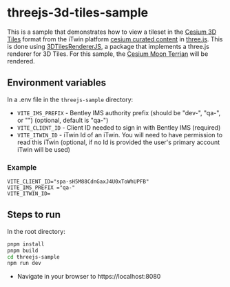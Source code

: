 # threejs-3d-tiles-sample

This is a sample that demonstrates how to view a tileset in the [Cesium 3D Tiles](https://github.com/CesiumGS/3d-tiles) format from the iTwin platform [cesium curated content](https://developer.bentley.com/apis/cesium-curated-content) in [three.js](https://threejs.org/). This is done using [3DTilesRendererJS](https://github.com/NASA-AMMOS/3DTilesRendererJS/tree/master), a package that implements a three.js renderer for 3D Tiles. For this sample, the [Cesium Moon Terrian](https://cesium.com/platform/cesium-ion/content/cesium-moon-terrain/) will be rendered.

## Environment variables

In a .env file in the `threejs-sample` directory:

- `VITE_IMS_PREFIX` - Bentley IMS authority prefix (should be "dev-", "qa-", or "") (optional, default is "qa-")
- `VITE_CLIENT_ID` - Client ID needed to sign in with Bentley IMS (required)
- `VITE_ITWIN_ID` - iTwin Id of an iTwin. You will need to have permission to read this iTwin (optional, if no Id is provided the user's primary account iTwin will be used)

### Example

```
VITE_CLIENT_ID="spa-sH5M88CdnGaxJ4U0xToWhUPFB"
VITE_IMS_PREFIX ="qa-"
VITE_ITWIN_ID=
```

## Steps to run

In the root directory:

```bash
pnpm install
pnpm build
cd threejs-sample
npm run dev
```

- Navigate in your browser to https://localhost:8080
